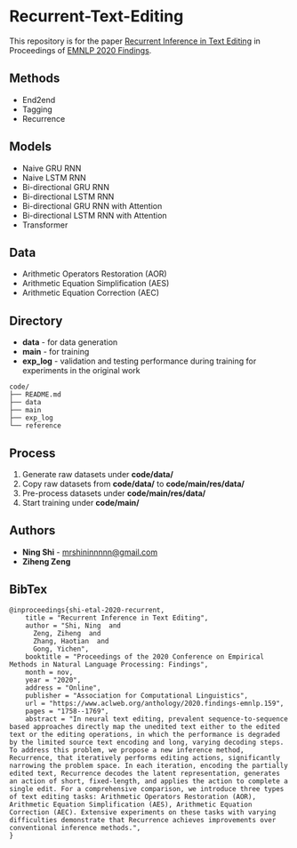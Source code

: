 # Recurrent-Text-Editing

This repository is for the paper [Recurrent Inference in Text Editing](https://www.aclweb.org/anthology/2020.findings-emnlp.159/) in Proceedings of [EMNLP 2020 Findings](https://www.aclweb.org/anthology/volumes/2020.findings-emnlp/).

## Methods
+ End2end
+ Tagging
+ Recurrence

## Models
+ Naive GRU RNN
+ Naive LSTM RNN
+ Bi-directional GRU RNN
+ Bi-directional LSTM RNN
+ Bi-directional GRU RNN with Attention
+ Bi-directional LSTM RNN with Attention
+ Transformer

## Data
+ Arithmetic Operators Restoration (AOR)
+ Arithmetic Equation Simplification (AES)
+ Arithmetic Equation Correction (AEC)

## Directory
+ **data** - for data generation
+ **main** - for training 
+ **exp_log** - validation and testing performance during training for experiments in the original work
```
code/
├── README.md
├── data
├── main
├── exp_log
└── reference
```

## Process
1. Generate raw datasets under **code/data/**
2. Copy raw datasets from **code/data/** to **code/main/res/data/**
3. Pre-process datasets under **code/main/res/data/**
4. Start training under **code/main/**

## Authors
* **Ning Shi** - mrshininnnnn@gmail.com
* **Ziheng Zeng**

## BibTex
```
@inproceedings{shi-etal-2020-recurrent,
    title = "Recurrent Inference in Text Editing",
    author = "Shi, Ning  and
      Zeng, Ziheng  and
      Zhang, Haotian  and
      Gong, Yichen",
    booktitle = "Proceedings of the 2020 Conference on Empirical Methods in Natural Language Processing: Findings",
    month = nov,
    year = "2020",
    address = "Online",
    publisher = "Association for Computational Linguistics",
    url = "https://www.aclweb.org/anthology/2020.findings-emnlp.159",
    pages = "1758--1769",
    abstract = "In neural text editing, prevalent sequence-to-sequence based approaches directly map the unedited text either to the edited text or the editing operations, in which the performance is degraded by the limited source text encoding and long, varying decoding steps. To address this problem, we propose a new inference method, Recurrence, that iteratively performs editing actions, significantly narrowing the problem space. In each iteration, encoding the partially edited text, Recurrence decodes the latent representation, generates an action of short, fixed-length, and applies the action to complete a single edit. For a comprehensive comparison, we introduce three types of text editing tasks: Arithmetic Operators Restoration (AOR), Arithmetic Equation Simplification (AES), Arithmetic Equation Correction (AEC). Extensive experiments on these tasks with varying difficulties demonstrate that Recurrence achieves improvements over conventional inference methods.",
}
```

